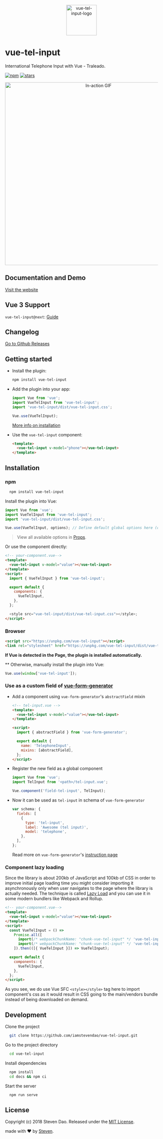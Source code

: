 <p align="center">
<img width="100" alt="vue-tel-input-logo" src="https://iamstevendao.github.io/vue-tel-input/hero.png"/>
</p>

# vue-tel-input

International Telephone Input with Vue - Traleado.

[![npm](https://img.shields.io/npm/dt/vue-tel-input.svg)](https://www.npmjs.com/package/vue-tel-input) [![stars](https://img.shields.io/github/stars/iamstevendao/vue-tel-input.svg)](https://github.com/iamstevendao/vue-tel-input)

<p align="center">
<img width="600" alt="In-action GIF" src="https://thumbs.gfycat.com/EducatedPoliteBluefintuna-size_restricted.gif"/>
</p>

## Documentation and Demo

[Visit the website](https://iamstevendao.github.io/vue-tel-input/)

## Vue 3 Support

`vue-tel-input@next`: [Guide](https://iamstevendao.github.io/vue-tel-input/documentation/next.html)

## Changelog

[Go to Github Releases](https://github.com/iamstevendao/vue-tel-input/releases)

## Getting started

- Install the plugin:

  ```sh
  npm install vue-tel-input
  ```

- Add the plugin into your app:

  ```javascript
  import Vue from 'vue';
  import VueTelInput from 'vue-tel-input';
  import 'vue-tel-input/dist/vue-tel-input.css';

  Vue.use(VueTelInput);
  ```

  [More info on installation](#installation)

- Use the `vue-tel-input` component:

  ```html
  <template>
    <vue-tel-input v-model="phone"></vue-tel-input>
  </template>
  ```

## Installation

### npm

```bash
  npm install vue-tel-input
```

Install the plugin into Vue:

```javascript
import Vue from 'vue';
import VueTelInput from 'vue-tel-input';
import 'vue-tel-input/dist/vue-tel-input.css';

Vue.use(VueTelInput, options); // Define default global options here (optional)
```

> View all available options in [Props](https://iamstevendao.github.io/vue-tel-input/documentation/props.html).

Or use the component directly:

```html
<!-- your-component.vue-->
<template>
  <vue-tel-input v-model="value"></vue-tel-input>
</template>
<script>
  import { VueTelInput } from 'vue-tel-input';

  export default {
    components: {
      VueTelInput,
    },
  };

  <style src="vue-tel-input/dist/vue-tel-input.css"></style>;
</script>
```

### Browser

```html
<script src="https://unpkg.com/vue-tel-input"></script>
<link rel="stylesheet" href="https://unpkg.com/vue-tel-input/dist/vue-tel-input.css" />
```

**If Vue is detected in the Page, the plugin is installed automatically.**

\*\* Otherwise, manually install the plugin into Vue:

```js
Vue.use(window['vue-tel-input']);
```

### Use as a custom field of [vue-form-generator](https://github.com/vue-generators/vue-form-generator)

- Add a component using `vue-form-generator`'s `abstractField` mixin

  ```html
  <!-- tel-input.vue -->
  <template>
    <vue-tel-input v-model="value"></vue-tel-input>
  </template>

  <script>
    import { abstractField } from 'vue-form-generator';

    export default {
      name: 'TelephoneInput',
      mixins: [abstractField],
    };
  </script>
  ```

- Register the new field as a global component

  ```js
  import Vue from 'vue';
  import TelInput from '<path>/tel-input.vue';

  Vue.component('field-tel-input', TelInput);
  ```

- Now it can be used as `tel-input` in schema of `vue-form-generator`

  ```js
  var schema: {
    fields: [
      {
        type: 'tel-input',
        label: 'Awesome (tel input)',
        model: 'telephone',
      },
    ],
  };
  ```

  Read more on `vue-form-generator`'s [instruction page](https://icebob.gitbooks.io/vueformgenerator/content/fields/custom_fields.html)

### Component lazy loading

Since the library is about 200kb of JavaScript and 100kb of CSS in order to improve initial page loading time you might consider importing it asynchronously only when user navigates to the page where the library is actually needed. The technique is called [Lazy Load](https://webpack.js.org/guides/lazy-loading/) and you can use it in some modern bundlers like Webpack and Rollup.

```html
<!-- your-component.vue-->
<template>
  <vue-tel-input v-model="value"></vue-tel-input>
</template>
<script>
  const VueTelInput = () =>
    Promise.all([
      import(/* webpackChunkName: "chunk-vue-tel-input" */ 'vue-tel-input'),
      import(/* webpackChunkName: "chunk-vue-tel-input" */ 'vue-tel-input/dist/vue-tel-input.css'),
    ]).then(([{ VueTelInput }]) => VueTelInput);

  export default {
    components: {
      VueTelInput,
    },
  };
</script>
```

As you see, we do use Vue SFC `<style></style>` tag here to import component's css as it would result in CSS going to the main/vendors bundle instead of being downloaded on demand.

## Development

Clone the project

```bash
  git clone https://github.com/iamstevendao/vue-tel-input.git
```

Go to the project directory

```bash
  cd vue-tel-input
```

Install dependencies

```bash
  npm install
  cd docs && npm ci
```

Start the server

```bash
  npm run serve
```

## License

Copyright (c) 2018 Steven Dao.
Released under the [MIT License](https://github.com/iamstevendao/vue-tel-input/blob/master/LICENSE).

made with &#x2764; by [Steven](https://github.com/iamstevendao).

